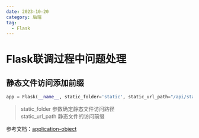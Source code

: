 ```yaml
---
date: 2023-10-20
category: 后端
tag:
  - Flask
---
```


# Flask联调过程中问题处理

## 静态文件访问添加前缀

```python
app = Flask(__name__, static_folder='static', static_url_path="/api/static")
```

> static_folder 参数确定静态文件访问路径  
> static_url_path 静态文件的访问前缀

参考文档：[application-object](https://flask.github.net.cn/api.html#application-object)

